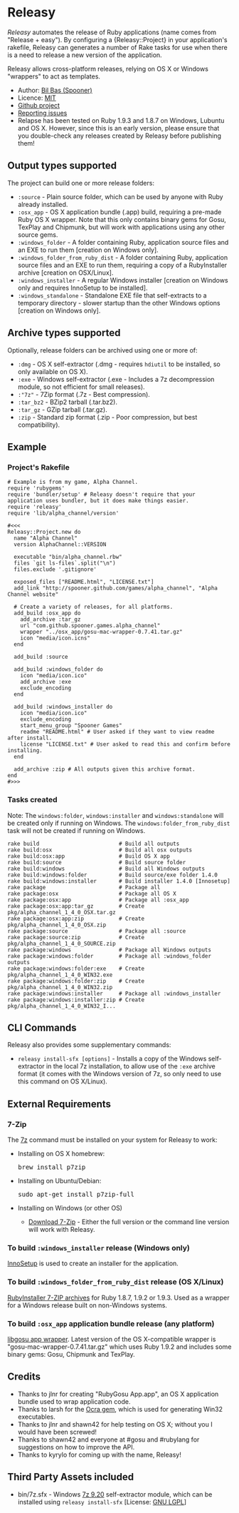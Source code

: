 Releasy
=======

_Releasy_ automates the release of Ruby applications (name comes from "Release + easy").
By configuring a {Releasy::Project} in your application's rakefile, Releasy can generates a number of Rake tasks for use
when there is a need to release a new version of the application.

Releasy allows cross-platform releases, relying on OS X or Windows "wrappers" to act as templates.

* Author: [Bil Bas (Spooner)](https://github.com/Spooner)
* Licence: [MIT](http://www.opensource.org/licenses/mit-license.php)
* [Github project](https://github.com/Spooner/releasy)
* [Reporting issues](https://github.com/Spooner/releasy/issues)
* Relapse has been tested on Ruby 1.9.3 and 1.8.7 on Windows, Lubuntu and OS X. However, since this is an early version, please ensure that you double-check any releases created by Releasy before publishing them!

Output types supported
----------------------

The project can build one or more release folders:

* `:source` - Plain source folder, which can be used by anyone with Ruby already installed.
* `:osx_app` - OS X application bundle (.app) build, requiring a pre-made Ruby OS X wrapper. Note that this only contains binary gems for Gosu, TexPlay and Chipmunk, but will work with applications using any other source gems.
* `:windows_folder` - A folder containing Ruby, application source files and an EXE to run them [creation on Windows only].
* `:windows_folder_from_ruby_dist` - A folder containing Ruby, application source files and an EXE to run them, requiring a copy of a RubyInstaller archive [creation on OSX/Linux].
* `:windows_installer` - A regular Windows installer [creation on Windows only and requires InnoSetup to be installed].
* `:windows_standalone` - Standalone EXE file that self-extracts to a temporary directory - slower startup than the other Windows options [creation on Windows only].

Archive types supported
-----------------------

Optionally, release folders can be archived using one or more of:

* `:dmg` - OS X self-extractor (.dmg - requires `hdiutil` to be installed, so only available on OS X).
* `:exe` - Windows self-extractor (.exe - Includes a 7z decompression module, so not efficient for small releases).
* `:"7z"` - 7Zip format (.7z - Best compression).
* `:tar_bz2` - BZip2 tarball (.tar.bz2).
* `:tar_gz` - GZip tarball (.tar.gz).
* `:zip` - Standard zip format (.zip - Poor compression, but best compatibility).

Example
-------

### Project's Rakefile

    # Example is from my game, Alpha Channel.
    require 'rubygems'
    require 'bundler/setup' # Releasy doesn't require that your application uses bundler, but it does make things easier.
    require 'releasy'
    require 'lib/alpha_channel/version'

    #<<<
    Releasy::Project.new do
      name "Alpha Channel"
      version AlphaChannel::VERSION

      executable "bin/alpha_channel.rbw"
      files `git ls-files`.split("\n")
      files.exclude '.gitignore'

      exposed_files ["README.html", "LICENSE.txt"]
      add_link "http://spooner.github.com/games/alpha_channel", "Alpha Channel website"

      # Create a variety of releases, for all platforms.
      add_build :osx_app do
        add_archive :tar_gz
        url "com.github.spooner.games.alpha_channel"
        wrapper "../osx_app/gosu-mac-wrapper-0.7.41.tar.gz"
        icon "media/icon.icns"
      end

      add_build :source

      add_build :windows_folder do
        icon "media/icon.ico"
        add_archive :exe
        exclude_encoding
      end

      add_build :windows_installer do
        icon "media/icon.ico"
        exclude_encoding
        start_menu_group "Spooner Games"
        readme "README.html" # User asked if they want to view readme after install.
        license "LICENSE.txt" # User asked to read this and confirm before installing.
      end

      add_archive :zip # All outputs given this archive format.
    end
    #>>>

### Tasks created

Note: The `windows:folder`, `windows:installer` and `windows:standalone` will be created only if running on Windows.
The `windows:folder_from_ruby_dist` task will not be created if running on Windows.

    rake build                         # Build all outputs
    rake build:osx                     # Build all osx outputs
    rake build:osx:app                 # Build OS X app
    rake build:source                  # Build source folder
    rake build:windows                 # Build all Windows outputs
    rake build:windows:folder          # Build source/exe folder 1.4.0
    rake build:windows:installer       # Build installer 1.4.0 [Innosetup]
    rake package                       # Package all
    rake package:osx                   # Package all OS X
    rake package:osx:app               # Package all :osx_app
    rake package:osx:app:tar_gz        # Create pkg/alpha_channel_1_4_0_OSX.tar.gz
    rake package:osx:app:zip           # Create pkg/alpha_channel_1_4_0_OSX.zip
    rake package:source                # Package all :source
    rake package:source:zip            # Create pkg/alpha_channel_1_4_0_SOURCE.zip
    rake package:windows               # Package all Windows outputs
    rake package:windows:folder        # Package all :windows_folder outputs
    rake package:windows:folder:exe    # Create pkg/alpha_channel_1_4_0_WIN32.exe
    rake package:windows:folder:zip    # Create pkg/alpha_channel_1_4_0_WIN32.zip
    rake package:windows:installer     # Package all :windows_installer
    rake package:windows:installer:zip # Create pkg/alpha_channel_1_4_0_WIN32_I...

CLI Commands
------------

Releasy also provides some supplementary commands:

* `releasy install-sfx [options]` - Installs a copy of the Windows self-extractor in the local 7z installation, to allow use of the `:exe` archive format (it comes with the Windows version of 7z, so only need to use this command on OS X/Linux).


External Requirements
---------------------

### 7-Zip

The [7z](http://www.7-zip.org) command must be installed on your system for Releasy to work:

  - Installing on OS X homebrew:

    <pre>brew install p7zip</pre>

  - Installing on Ubuntu/Debian:

    <pre>sudo apt-get install p7zip-full</pre>

  - Installing on Windows (or other OS)

    * [Download 7-Zip](http://www.7-zip.org/download.html) - Either the full version or the command line version will work with Releasy.

### To build `:windows_installer` release (Windows only)

[InnoSetup](http://www.jrsoftware.org/isdl.php) is used to create an installer for the application.

### To build `:windows_folder_from_ruby_dist` release (OS X/Linux)

[RubyInstaller 7-ZIP archives](http://rubyinstaller.org/downloads/) for Ruby 1.8.7, 1.9.2 or 1.9.3. Used as a wrapper for a Windows release built on non-Windows systems.

### To build `:osx_app` application bundle release (any platform)

[libgosu app wrapper](http://www.libgosu.org/downloads/). Latest version of the OS X-compatible wrapper is "gosu-mac-wrapper-0.7.41.tar.gz" which uses Ruby 1.9.2 and includes some binary gems: Gosu, Chipmunk and TexPlay.

Credits
-------

* Thanks to jlnr for creating "RubyGosu App.app", an OS X application bundle used to wrap application code.
* Thanks to larsh for the [Ocra gem](http://ocra.rubyforge.org/), which is used for generating Win32 executables.
* Thanks to jlnr and shawn42 for help testing on OS X; without you I would have been screwed!
* Thanks to shawn42 and everyone at #gosu and #rubylang for suggestions on how to improve the API.
* Thanks to kyrylo for coming up with the name, Releasy!

Third Party Assets included
---------------------------

* bin/7z.sfx - Windows [7z 9.20](http://www.7-zip.org) self-extractor module, which can be installed using `releasy install-sfx` [License: [GNU LGPL](http://www.7-zip.org/license.txt)]

